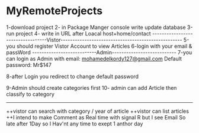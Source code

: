 # MyRemoteProjects

1-download project 
2- in Package Manger   console write   update database
3-run project 
4-  write in URL   after Loacal host+home/contact
----------------------------------Vistor---------------------------------------------------
5-you should register Vistor Account to view Articles
6-login with your email & passWord
---------------------------Admin---------------------------
7-you can login as Admin with 
	email:      mohamedelkordy127@gmail.com
	Default password:  Mr$147

8-after Login you redirect to  change default password

9-Admin should create categories first
10- admin can add Article then classify to category
 
---------------------------------------------------------------

++vistor can  search with category / year of article
++vistor can list articles
++I  intend to make Comment as Real time with signal R but I see Email  So late after 1Day  so I  Hav'nt any time to  exept 1 anthor day 

